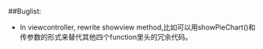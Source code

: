 ﻿##Buglist:
* In viewcontroller, rewrite showview method,比如可以用showPieChart()和传参数的形式来替代其他四个function里头的冗余代码。
